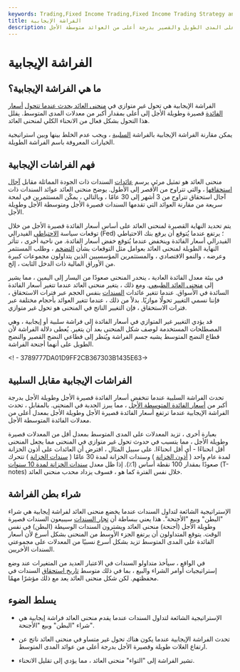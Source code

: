 ```yaml
---
keywords: Trading,Fixed Income Trading,Fixed Income Trading Strategy and Education,Strategy and Education
title: الفراشة الإيجابية
description: الفراشة الإيجابية هي تحول غير متكافئ في منحنى عائد السندات حيث تزداد العوائد على المدى الطويل والقصير بدرجة أعلى من العوائد متوسطة الأجل.
---
```


# الفراشة الإيجابية
## ما هي الفراشة الإيجابية؟

الفراشة الإيجابية هي تحول غير متوازي في [منحنى العائد يحدث عندما تتحول](/yieldcurve) [أسعار الفائدة](/interestrate) قصيرة وطويلة الأجل إلى أعلى بمقدار أكبر من معدلات المدى المتوسط. يقلل هذا التحول بشكل فعال من الانحناء الكلي لمنحنى العائد.

يمكن مقارنة الفراشة الإيجابية بالفراشة [السلبية](/negativebutterfly) ، ويجب عدم الخلط بينها وبين استراتيجية الخيارات المعروفة باسم الفراشة الطويلة.

## فهم الفراشات الإيجابية

منحنى العائد هو تمثيل مرئي يرسم [عائدات](/yield) السندات ذات الجودة المماثلة مقابل [آجال استحقاقها](/maturity) ، والتي تتراوح من الأقصر إلى الأطول. يوضح منحنى العائد عوائد السندات ذات آجال استحقاق تتراوح من 3 أشهر إلى 30 عامًا ، وبالتالي ، يمكّن المستثمرين في لمحة سريعة من مقارنة العوائد التي تقدمها السندات قصيرة الأجل ومتوسطة الأجل وطويلة الأجل.

يتم تحديد النهاية القصيرة لمنحنى العائد على أساس أسعار الفائدة قصيرة الأجل من خلال توقعات سياسة [الاحتياطي](/federalreservesystem) الفيدرالي (Fed) ؛ يرتفع عندما يُتوقع أن يرفع بنك الاحتياطي الفيدرالي أسعار الفائدة وينخفض عندما يُتوقع خفض أسعار الفائدة. من ناحية أخرى ، تتأثر النهاية الطويلة لمنحنى العائد بعوامل مثل التوقعات بشأن [التضخم](/inflation) ، وطلب المستثمر وعرضه ، والنمو الاقتصادي ، والمستثمرين المؤسسيين الذين يتداولون مجموعات كبيرة من الأوراق المالية ذات الدخل الثابت ، إلخ.

في بيئة معدل الفائدة العادية ، ينحدر المنحنى صعودًا من اليسار إلى اليمين ، مما يشير إلى [منحنى العائد الطبيعي](/normalyieldcurve). ومع ذلك ، يتغير منحنى العائد عندما تتغير أسعار الفائدة السائدة في الأسواق. عندما تتغير عائدات [السندات](/bond) بنفس الحجم عبر فترات الاستحقاق ، فإننا نسمي التغيير تحولًا موازيًا. بدلاً من ذلك ، عندما تتغير العوائد بأحجام مختلفة عبر فترات الاستحقاق ، فإن التغيير الناتج في المنحنى هو تحول غير متوازي.

قد يؤدي التغيير غير المتوازي في أسعار الفائدة إلى فراشة سلبية أو إيجابية ، وهي المصطلحات المستخدمة لوصف شكل المنحنى بعد أن يتغير. يُعطى دلالة الفراشة لأن قطاع النضج المتوسط يشبه جسم الفراشة ويُنظر إلى قطاعي النضج القصير والنضج الطويل على أنهما أجنحة الفراشة.

<! - 3789777DA01D9FF2CB367303B1435E63->

## الفراشات الإيجابية مقابل السلبية

تحدث الفراشة السلبية عندما تنخفض أسعار الفائدة قصيرة الأجل وطويلة الأجل بدرجة أكبر من [أسعار الفائدة المتوسطة الأجل](/intermediatetermdebt) ، مما يبرز الحدبة في المنحنى. بالمقابل ، تحدث الفراشة الإيجابية عندما ترتفع أسعار الفائدة قصيرة الأجل وطويلة الأجل بمعدل أعلى من معدلات الفائدة المتوسطة الأجل.

بعبارة أخرى ، تزيد المعدلات على المدى المتوسط بمعدل أقل من المعدلات قصيرة وطويلة الأجل ، مما يتسبب في حدوث تحول غير متوازي في المنحنى مما يجعل المنحنى أقل انحناءًا - أي أقل انحناءًا. على سبيل المثال ، افترض أن العائدات على أذون الخزانة لمدة عام واحد ( [أذون الخزانة](/treasurybill) ) وسندات الخزانة لمدة 30 عامًا ( [سندات الخزانة](/treasurybond) ) تتحرك صعودًا بمقدار 100 نقطة أساس (1٪). إذا ظل معدل [سندات الخزانة لمدة 10 سنوات](/treasurynote) (T-notes) خلال نفس الفترة كما هو ، فسوف يزداد محدب منحنى العائد.

## شراء بطن الفراشة

الإستراتيجية الشائعة لتداول السندات عندما يخضع منحنى العائد لفراشة إيجابية هي شراء "البطن" وبيع "الأجنحة". هذا يعني ببساطة أن [تجار السندات](/trader) سيبيعون السندات قصيرة وطويلة الأجل (أجنحة) منحنى العائد ويشترون السندات الوسيطة (البطن) في نفس الوقت. يتوقع المتداولون أن يرتفع الجزء الأوسط من المنحنى بشكل أسرع لأن أسعار الفائدة على المدى المتوسط تزيد بشكل أسرع نسبيًا من المعدلات على مجموعتي السندات الأخريين.

في الواقع ، سيأخذ متداولو السندات في الاعتبار العديد من المتغيرات عند وضع إستراتيجيات أوامر الشراء والبيع ، بما في ذلك متوسط [تاريخ استحقاق](/maturitydate) السندات في محفظتهم. لكن شكل منحنى العائد يعد مع ذلك مؤشرًا مهمًا.

## يسلط الضوء

- الإستراتيجية الشائعة لتداول السندات عندما يقدم منحنى العائد فراشة إيجابية هي شراء "البطن" وبيع "الأجنحة".

- تحدث الفراشة الإيجابية عندما يكون هناك تحول غير متساو في منحنى العائد ناتج عن ارتفاع الغلات طويلة وقصيرة الأجل بدرجة أعلى من عوائد المدى المتوسط.

- تشير الفراشة إلى "التواء" منحنى العائد ، مما يؤدي إلى تقليل الانحناء.

